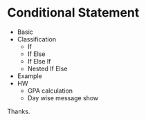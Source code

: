 # Conditional Statement

- Basic
- Classification
    - If
    - If Else
    - If Else If
    - Nested If Else
- Example
- HW
    - GPA calculation
    - Day wise message show

Thanks.
